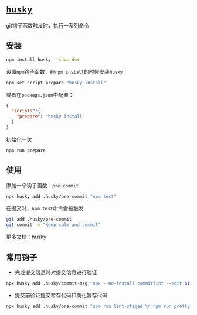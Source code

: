 # [`husky`](https://www.npmjs.com/package/husky)

git钩子函数触发时，执行一系列命令

## 安装

```bash
npm install husky --save-dev
```

设置`npm`钩子函数，在`npm install`的时候安装`husky`：
```bash
npm set-script prepare "husky install"
```

或者在`package.json`中配置：
```json
{
  "scripts":{
    "prepare": "husky install"
  }
}
```

初始化一次
```bash
npm run prepare
```

## 使用

添加一个钩子函数：`pre-commit`
```bash
npx husky add .husky/pre-commit "npm test"
```

在提交时，`npm test`命令会被触发
```bash
git add .husky/pre-commit
git commit -m "Keep calm and commit"
```

更多文档：[husky](https://typicode.github.io/husky)


## 常用钩子
- 完成提交信息时对提交信息进行验证
```bash
npx husky add .husky/commit-msg "npx --no-install commitlint --edit $1"
```

- 提交前验证提交暂存代码和美化暂存代码
```bash
npx husky add .husky/pre-commit "npm run lint-staged \n npm run pretty-quick"
```
